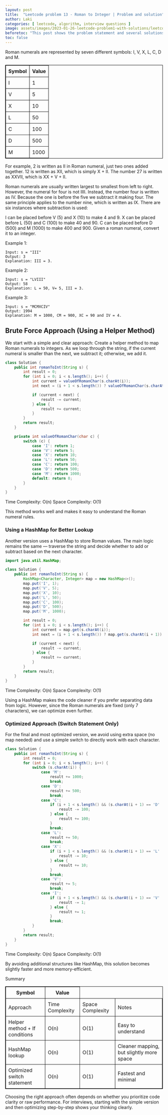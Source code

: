 ```yaml
---
layout: post
title:  "Leetcode problem 13 - Roman to Integer | Problem and solution"
author: Laki
categories: [ leetcode, algorithm, interview questions ]
image: assets/images/2023-01-26-leetcode-problem1-with-solutions/leetcode_meme1.png
beforetoc: "This post shows the problem statement and several solutions for leetcode Roman to Integer problem"
toc: false
---
```


Roman numerals are represented by seven different symbols: I, V, X, L, C, D and M.


<table style="border: 1px solid black; border-collapse: collapse;">
  <thead>
    <tr>
      <th style="border: 1px solid black; padding: 8px;">Symbol</th>
      <th style="border: 1px solid black; padding: 8px;">Value</th>
    </tr>
  </thead>
  <tbody>
    <tr>
      <td style="border: 1px solid black; padding: 8px;">I</td>
      <td style="border: 1px solid black; padding: 8px;">1</td>
    </tr>
    <tr>
      <td style="border: 1px solid black; padding: 8px;">V</td>
      <td style="border: 1px solid black; padding: 8px;">5</td>
    </tr>
    <tr>
      <td style="border: 1px solid black; padding: 8px;">X</td>
      <td style="border: 1px solid black; padding: 8px;">10</td>
    </tr>
    <tr>
      <td style="border: 1px solid black; padding: 8px;">L</td>
      <td style="border: 1px solid black; padding: 8px;">50</td>
    </tr>
    <tr>
      <td style="border: 1px solid black; padding: 8px;">C</td>
      <td style="border: 1px solid black; padding: 8px;">100</td>
    </tr>
    <tr>
      <td style="border: 1px solid black; padding: 8px;">D</td>
      <td style="border: 1px solid black; padding: 8px;">500</td>
    </tr>
    <tr>
      <td style="border: 1px solid black; padding: 8px;">M</td>
      <td style="border: 1px solid black; padding: 8px;">1000</td>
    </tr>
  </tbody>
</table>

For example, 2 is written as II in Roman numeral, just two ones added together. 12 is written as XII, which is simply X + II. The number 27 is written as XXVII, which is XX + V + II.

Roman numerals are usually written largest to smallest from left to right. However, the numeral for four is not IIII. Instead, the number four is written as IV. Because the one is before the five we subtract it making four. The same principle applies to the number nine, which is written as IX. There are six instances where subtraction is used:

I can be placed before V (5) and X (10) to make 4 and 9. 
X can be placed before L (50) and C (100) to make 40 and 90. 
C can be placed before D (500) and M (1000) to make 400 and 900.
Given a roman numeral, convert it to an integer.

 

Example 1:
```
Input: s = "III"
Output: 3
Explanation: III = 3.
```
Example 2:
```
Input: s = "LVIII"
Output: 58
Explanation: L = 50, V= 5, III = 3.
```
Example 3:
```
Input: s = "MCMXCIV"
Output: 1994
Explanation: M = 1000, CM = 900, XC = 90 and IV = 4.
```

## Brute Force Approach (Using a Helper Method)
We start with a simple and clear approach:
Create a helper method to map Roman numerals to integers. As we loop through the string, if the current numeral is smaller than the next, we subtract it; otherwise, we add it.

```java
class Solution {
    public int romanToInt(String s) {
        int result = 0;
        for (int i = 0; i < s.length(); i++) {
            int current = valueOfRomanChar(s.charAt(i));
            int next = (i + 1 < s.length()) ? valueOfRomanChar(s.charAt(i + 1)) : 0;

            if (current < next) {
                result -= current;
            } else {
                result += current;
            }
        }
        return result;
    }

    private int valueOfRomanChar(char c) {
        switch (c) {
            case 'I': return 1;
            case 'V': return 5;
            case 'X': return 10;
            case 'L': return 50;
            case 'C': return 100;
            case 'D': return 500;
            case 'M': return 1000;
            default: return 0;
        }
    }
}
```
Time Complexity: O(n)
Space Complexity: O(1)

This method works well and makes it easy to understand the Roman numeral rules.

### Using a HashMap for Better Lookup
Another version uses a HashMap to store Roman values. The main logic remains the same — traverse the string and decide whether to add or subtract based on the next character.

```java
import java.util.HashMap;

class Solution {
    public int romanToInt(String s) {
        HashMap<Character, Integer> map = new HashMap<>();
        map.put('I', 1);
        map.put('V', 5);
        map.put('X', 10);
        map.put('L', 50);
        map.put('C', 100);
        map.put('D', 500);
        map.put('M', 1000);

        int result = 0;
        for (int i = 0; i < s.length(); i++) {
            int current = map.get(s.charAt(i));
            int next = (i + 1 < s.length()) ? map.get(s.charAt(i + 1)) : 0;

            if (current < next) {
                result -= current;
            } else {
                result += current;
            }
        }
        return result;
    }
}
```
Time Complexity: O(n)
Space Complexity: O(1)

Using a HashMap makes the code cleaner if you prefer separating data from logic. However, since the Roman numerals are fixed (only 7 characters), we can optimize even further.

### Optimized Approach (Switch Statement Only)
For the final and most optimized version, we avoid using extra space (no map needed) and use a simple switch to directly work with each character.

```java
class Solution {
    public int romanToInt(String s) {
        int result = 0;
        for (int i = 0; i < s.length(); i++) {
            switch (s.charAt(i)) {
                case 'M':
                    result += 1000;
                    break;
                case 'D':
                    result += 500;
                    break;
                case 'C':
                    if (i + 1 < s.length() && (s.charAt(i + 1) == 'D' || s.charAt(i + 1) == 'M')) {
                        result -= 100;
                    } else {
                        result += 100;
                    }
                    break;
                case 'L':
                    result += 50;
                    break;
                case 'X':
                    if (i + 1 < s.length() && (s.charAt(i + 1) == 'L' || s.charAt(i + 1) == 'C')) {
                        result -= 10;
                    } else {
                        result += 10;
                    }
                    break;
                case 'V':
                    result += 5;
                    break;
                case 'I':
                    if (i + 1 < s.length() && (s.charAt(i + 1) == 'V' || s.charAt(i + 1) == 'X')) {
                        result -= 1;
                    } else {
                        result += 1;
                    }
                    break;
            }
        }
        return result;
    }
}
```
Time Complexity: O(n)
Space Complexity: O(1)

By avoiding additional structures like HashMap, this solution becomes slightly faster and more memory-efficient.

Summary


<table style="border: 1px solid black; border-collapse: collapse;">
  <thead>
    <tr>
      <th style="border: 1px solid black; padding: 8px;">Symbol</th>
      <th style="border: 1px solid black; padding: 8px;">Value</th>
    </tr>
  </thead>
  <tbody>
    <tr>
      <td style="border: 1px solid black; padding: 8px;">Approach</td>
      <td style="border: 1px solid black; padding: 8px;">Time Complexity</td>
      <td style="border: 1px solid black; padding: 8px;">Space Complexity</td>
      <td style="border: 1px solid black; padding: 8px;">Notes</td>
    </tr>
    <tr>
      <td style="border: 1px solid black; padding: 8px;">Helper method + If conditions</td>
      <td style="border: 1px solid black; padding: 8px;">O(n)</td>
      <td style="border: 1px solid black; padding: 8px;">O(1)</td>
      <td style="border: 1px solid black; padding: 8px;">Easy to understand</td>
    </tr>
    <tr>
      <td style="border: 1px solid black; padding: 8px;">HashMap lookup</td>
      <td style="border: 1px solid black; padding: 8px;">O(n)</td>
      <td style="border: 1px solid black; padding: 8px;">O(1)</td>
      <td style="border: 1px solid black; padding: 8px;">Cleaner mapping, but slightly more space</td>
    </tr>
    <tr>
      <td style="border: 1px solid black; padding: 8px;">Optimized switch statement</td>
      <td style="border: 1px solid black; padding: 8px;">O(n)</td>
      <td style="border: 1px solid black; padding: 8px;">O(1)</td>
      <td style="border: 1px solid black; padding: 8px;">Fastest and minimal</td>
    </tr>
  </tbody>
</table>

Choosing the right approach often depends on whether you prioritize code clarity or raw performance. For interviews, starting with the simple version and then optimizing step-by-step shows your thinking clearly.